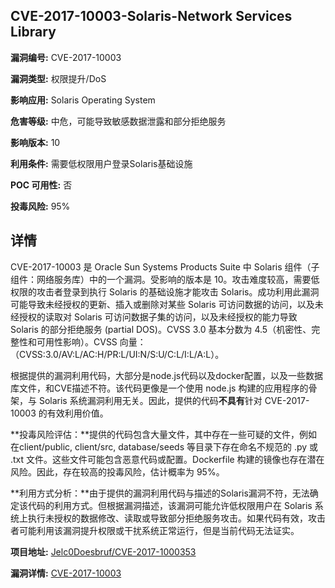 ## CVE-2017-10003-Solaris-Network Services Library

**漏洞编号:** CVE-2017-10003

**漏洞类型:** 权限提升/DoS

**影响应用:** Solaris Operating System

**危害等级:** 中危，可能导致敏感数据泄露和部分拒绝服务

**影响版本:** 10

**利用条件:** 需要低权限用户登录Solaris基础设施

**POC 可用性:** 否

**投毒风险:** 95%

## 详情

CVE-2017-10003 是 Oracle Sun Systems Products Suite 中 Solaris 组件（子组件：网络服务库）中的一个漏洞。受影响的版本是 10。攻击难度较高，需要低权限的攻击者登录到执行 Solaris 的基础设施才能攻击 Solaris。成功利用此漏洞可能导致未经授权的更新、插入或删除对某些 Solaris 可访问数据的访问，以及未经授权的读取对 Solaris 可访问数据子集的访问，以及未经授权的能力导致 Solaris 的部分拒绝服务 (partial DOS)。CVSS 3.0 基本分数为 4.5（机密性、完整性和可用性影响）。CVSS 向量：（CVSS:3.0/AV:L/AC:H/PR:L/UI:N/S:U/C:L/I:L/A:L）。

根据提供的漏洞利用代码，大部分是node.js代码以及docker配置，以及一些数据库文件，和CVE描述不符。该代码更像是一个使用 node.js 构建的应用程序的骨架，与 Solaris 系统漏洞利用无关。因此，提供的代码**不具有**针对 CVE-2017-10003 的有效利用价值。

**投毒风险评估：**提供的代码包含大量文件，其中存在一些可疑的文件，例如在client/public, client/src, database/seeds 等目录下存在命名不规范的 .py 或 .txt 文件。这些文件可能包含恶意代码或配置。Dockerfile 构建的镜像也存在潜在风险。因此，存在较高的投毒风险，估计概率为 95%。

**利用方式分析：**由于提供的漏洞利用代码与描述的Solaris漏洞不符，无法确定该代码的利用方式。但根据漏洞描述，该漏洞可能允许低权限用户在 Solaris 系统上执行未授权的数据修改、读取或导致部分拒绝服务攻击。如果代码有效，攻击者可能利用该漏洞提升权限或干扰系统正常运行，但是当前代码无法证实。

**项目地址:** [Jelc0Doesbruf/CVE-2017-1000353](https://github.com/Jelc0Doesbruf/CVE-2017-1000353)

**漏洞详情:** [CVE-2017-10003](https://nvd.nist.gov/vuln/detail/CVE-2017-10003)